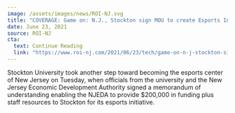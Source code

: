 ```yaml
---
image: /assets/images/news/ROI-NJ.svg
title: "COVERAGE: Game on: N.J., Stockton sign MOU to create Esports Innovation Center in Atlantic City"
date: June 23, 2021
source: ROI-NJ
cta:
  text: Continue Reading
  link: "https://www.roi-nj.com/2021/06/23/tech/game-on-n-j-stockton-sign-mou-to-create-esports-innovation-center-in-atlantic-city/"
---
```


Stockton University took another step toward becoming the esports center of New Jersey on Tuesday, when officials from the university and the New Jersey Economic Development Authority signed a memorandum of understanding enabling the NJEDA to provide $200,000 in funding plus staff resources to Stockton for its esports initiative.
